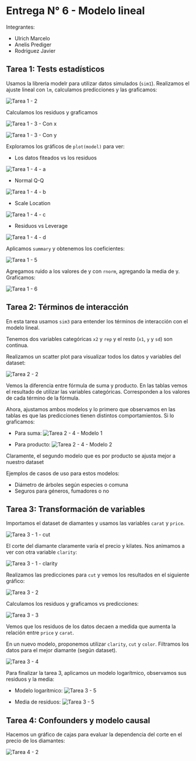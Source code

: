 # Entrega N° 6 - Modelo lineal

Integrantes:
- Ulrich Marcelo
- Anelis Prediger
- Rodriguez Javier

## Tarea 1: Tests estadísticos

Usamos la librería modelr para utilizar datos simulados (`sim1`). Realizamos el ajuste lineal con `lm`, calculamos predicciones y las graficamos:

![Tarea 1 - 2](assets/tarea1-2.png)

Calculamos los residuos y graficamos

![Tarea 1 - 3 - Con x](assets/tarea1-3-x.png)

![Tarea 1 - 3 - Con y](assets/tarea1-3-y.png)

Exploramos los gráficos de `plot(model)` para ver:

- Los datos fiteados vs los residuos

![Tarea 1 - 4 - a](assets/tarea1-4.png)

- Normal Q-Q

![Tarea 1 - 4 - b](assets/tarea1-4b.png)

- Scale Location

![Tarea 1 - 4 - c](assets/tarea1-4c.png)

- Residuos vs Leverage

![Tarea 1 - 4 - d](assets/tarea1-4d.png)

Aplicamos `summary` y obtenemos los coeficientes:

![Tarea 1 - 5](assets/tarea1-5.png)

Agregamos ruido a los valores de y con `rnorm`, agregando la media de y. Graficamos:

![Tarea 1 - 6](assets/tarea1-6.png)



## Tarea 2: Términos de interacción

En esta tarea usamos `sim3` para entender los términos de interacción con el modelo lineal.

Tenemos dos variables categóricas `x2` y `rep` y el resto (`x1`, `y` y `sd`) son continua.

Realizamos un scatter plot para visualizar todos los datos y variables del dataset:

![Tarea 2 - 2](assets/tarea2-2.png)

Vemos la diferencia entre fórmula de suma y producto. En las tablas vemos el resultado de utilizar las variables categóricas. Corresponden a los valores de cada término de la fórmula.

Ahora, ajustamos ambos modelos y lo primero que observamos en las tablas es que las predicciones tienen distintos comportamientos. Si lo graficamos:

- Para suma:
![Tarea 2 - 4 - Modelo 1](assets/tarea2-4a.png)

- Para producto:
![Tarea 2 - 4 - Modelo 2](assets/tarea2-4b.png)

Claramente, el segundo modelo que es por producto se ajusta mejor a nuestro dataset

Ejemplos de casos de uso para estos modelos:

- Diámetro de árboles según especies o comuna
- Seguros para géneros, fumadores o no

## Tarea 3: Transformación de variables

Importamos el dataset de diamantes y usamos las variables `carat` y `price`.

![Tarea 3 - 1 - cut](assets/tarea3-1-cut.png)

El corte del diamante claramente varía el precio y kilates. Nos animamos a ver con otra variable `clarity`:

![Tarea 3 - 1 - clarity](assets/tarea3-1.png)

Realizamos las predicciones para `cut` y vemos los resultados en el siguiente gráfico:

![Tarea 3 - 2](assets/tarea3-2.png)

Calculamos los residuos y graficamos vs predicciones:

![Tarea 3 - 3](assets/tarea3-3.png)

Vemos que los residuos de los datos decaen a medida que aumenta la relación entre `price` y `carat`.

En un nuevo modelo, proponemos utilizar `clarity`, `cut` y `color`. Filtramos los datos para el mejor diamante (según dataset).

![Tarea 3 - 4](assets/tarea3-4.png)

Para finalizar la tarea 3, aplicamos un modelo logarítmico, observamos sus residuos y la media:

- Modelo logarítmico:
![Tarea 3 - 5](assets/tarea3-5a.png)

- Media de residuos:
![Tarea 3 - 5](assets/tarea3-5b.png)


## Tarea 4: Confounders y modelo causal

Hacemos un gráfico de cajas para evaluar la dependencia del corte en el precio de los diamantes:

![Tarea 4 - 2](assets/tarea4-2.png)
